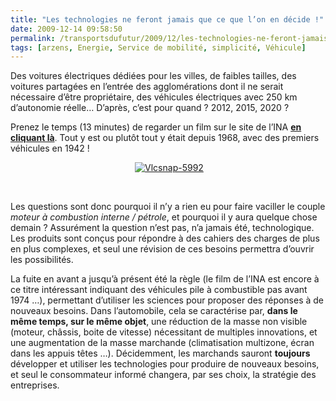 ```yaml
---
title: "Les technologies ne feront jamais que ce que l’on en décide !"
date: 2009-12-14 09:58:50
permalink: /transportsdufutur/2009/12/les-technologies-ne-feront-jamais-que-ce-que-lon-en-decide.html
tags: [arzens, Energie, Service de mobilité, simplicité, Véhicule]
---
```


<p class="MsoNormal"><span>Des voitures électriques dédiées pour les villes, de faibles tailles, des voitures partagées en l’entrée des agglomérations dont il ne serait nécessaire d’être propriétaire, des véhicules électriques avec 250 km d’autonomie réelle… D’après, c’est pour quand ? 2012, 2015, 2020 ?</span></p> <p class="MsoNormal"><span></span></p> <p class="MsoNormal"><span>Prenez le temps (13 minutes) de regarder un film sur le site de l’INA <strong><a href="http://www.ina.fr/economie-et-societe/environnement-et-urbanisme/video/CAF86014983/a-quand-la-voiture-electrique.fr.html" title="la voiture électrique 1968">en cliquant là</a></strong>. Tout y est ou plutôt tout y était depuis 1968, avec des premiers véhicules en 1942 !</span></p> <p class="MsoNormal"><span></span></p> <p align="center" class="MsoNormal"><span></span></p> <p align="center" class="MsoNormal"><span> <a href="https://gabrielplassat.github.io/transportsdufutur/wp-content/uploads/sites/6/old/6a0120a66d2ad4970b012876514ac6970c-pi.png"><img alt="Vlcsnap-5992" border="0" class="asset asset-image at-xid-6a0120a66d2ad4970b012876514ac6970c " src="/wp-content/uploads/sites/6/old/6a0120a66d2ad4970b012876514ac6970c-800wi.png" title="Vlcsnap-5992" /></a> <br /></span></p> <p class="MsoNormal"><span></span> </p> <p class="MsoNormal"><span>Les questions sont donc pourquoi il n’y a rien eu pour faire vaciller le couple <em>moteur à combustion interne / pétrole</em>, et pourquoi il y aura quelque chose demain ? Assurément la question n’est pas, n’a jamais été, technologique. Les produits sont conçus pour répondre à des cahiers des charges de plus en plus complexes, et seul une révision de ces besoins permettra d’ouvrir les possibilités.</span></p> <p class="MsoNormal"><span></span></p><span>La fuite en avant a jusqu’à présent été la règle (le film de l’INA est encore à ce titre intéressant indiquant des véhicules pile à combustible pas avant 1974 …), permettant d’utiliser les sciences pour proposer des réponses à de nouveaux besoins. Dans l’automobile, cela se caractérise par, <strong>dans le même temps, sur le même objet</strong>, une réduction de la masse non visible (moteur, châssis, boite de vitesse) nécessitant de multiples innovations, et une augmentation de la masse marchande (climatisation multizone, écran dans les appuis têtes …). Décidemment, les marchands sauront <strong>toujours</strong> développer et utiliser les technologies pour produire de nouveaux besoins, et seul le consommateur informé changera, par ses choix, la stratégie des entreprises.</span>
